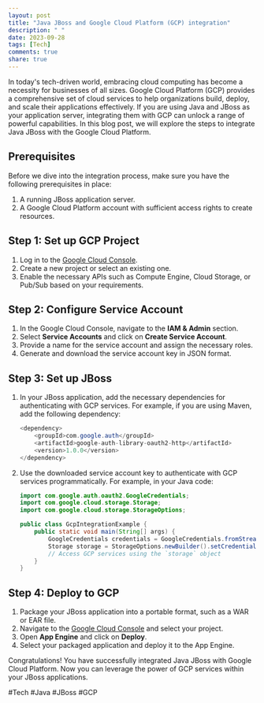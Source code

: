 ```yaml
---
layout: post
title: "Java JBoss and Google Cloud Platform (GCP) integration"
description: " "
date: 2023-09-28
tags: [Tech]
comments: true
share: true
---
```


In today's tech-driven world, embracing cloud computing has become a necessity for businesses of all sizes. Google Cloud Platform (GCP) provides a comprehensive set of cloud services to help organizations build, deploy, and scale their applications effectively. If you are using Java and JBoss as your application server, integrating them with GCP can unlock a range of powerful capabilities. In this blog post, we will explore the steps to integrate Java JBoss with the Google Cloud Platform.

## Prerequisites
Before we dive into the integration process, make sure you have the following prerequisites in place:

1. A running JBoss application server.
2. A Google Cloud Platform account with sufficient access rights to create resources.

## Step 1: Set up GCP Project
1. Log in to the [Google Cloud Console](https://console.cloud.google.com).
2. Create a new project or select an existing one.
3. Enable the necessary APIs such as Compute Engine, Cloud Storage, or Pub/Sub based on your requirements.

## Step 2: Configure Service Account
1. In the Google Cloud Console, navigate to the **IAM & Admin** section.
2. Select **Service Accounts** and click on **Create Service Account**.
3. Provide a name for the service account and assign the necessary roles.
4. Generate and download the service account key in JSON format.

## Step 3: Set up JBoss
1. In your JBoss application, add the necessary dependencies for authenticating with GCP services. For example, if you are using Maven, add the following dependency:
    ```java
    <dependency>
        <groupId>com.google.auth</groupId>
        <artifactId>google-auth-library-oauth2-http</artifactId>
        <version>1.0.0</version>
    </dependency>
    ```
2. Use the downloaded service account key to authenticate with GCP services programmatically. For example, in your Java code:
    ```java
    import com.google.auth.oauth2.GoogleCredentials;
    import com.google.cloud.storage.Storage;
    import com.google.cloud.storage.StorageOptions;

    public class GcpIntegrationExample {
        public static void main(String[] args) {
            GoogleCredentials credentials = GoogleCredentials.fromStream(new FileInputStream("path-to-service-account-key.json"));
            Storage storage = StorageOptions.newBuilder().setCredentials(credentials).build().getService();
            // Access GCP services using the `storage` object
        }
    }
    ```

## Step 4: Deploy to GCP
1. Package your JBoss application into a portable format, such as a WAR or EAR file.
2. Navigate to the [Google Cloud Console](https://console.cloud.google.com) and select your project.
3. Open **App Engine** and click on **Deploy**.
4. Select your packaged application and deploy it to the App Engine.

Congratulations! You have successfully integrated Java JBoss with Google Cloud Platform. Now you can leverage the power of GCP services within your JBoss applications.

#Tech #Java #JBoss #GCP